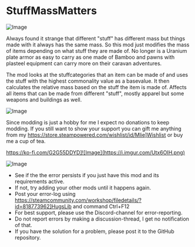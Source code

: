 # StuffMassMatters

![Image](https://i.imgur.com/buuPQel.png)


Always found it strange that different "stuff" has different mass but things made with it always has the same mass.
So this mod just modifies the mass of items depending on what stuff they are made of.
No longer is a Uranium plate armor as easy to carry as one made of Bamboo and pawns with plasteel equipment can carry more on their caravan adventures.

The mod looks at the stuffcategories that an item can be made of and uses the stuff with the highest commonality value as a basevalue.
It then calculates the relative mass based on the stuff the item is made of.
Affects all items that can be made from different "stuff", mostly apparel but some weapons and buildings as well.

![Image](https://i.imgur.com/O0IIlYj.png)

Since modding is just a hobby for me I expect no donations to keep modding. If you still want to show your support you can gift me anything from my https://store.steampowered.com/wishlist/id/Mlie]Wishlist or buy me a cup of tea.

https://ko-fi.com/G2G55DDYD]![Image](https://i.imgur.com/Utx6OIH.png)


![Image](https://i.imgur.com/PwoNOj4.png)



-  See if the the error persists if you just have this mod and its requirements active.
-  If not, try adding your other mods until it happens again.
-  Post your error-log using https://steamcommunity.com/workshop/filedetails/?id=818773962]HugsLib and command Ctrl+F12
-  For best support, please use the Discord-channel for error-reporting.
-  Do not report errors by making a discussion-thread, I get no notification of that.
-  If you have the solution for a problem, please post it to the GitHub repository.


